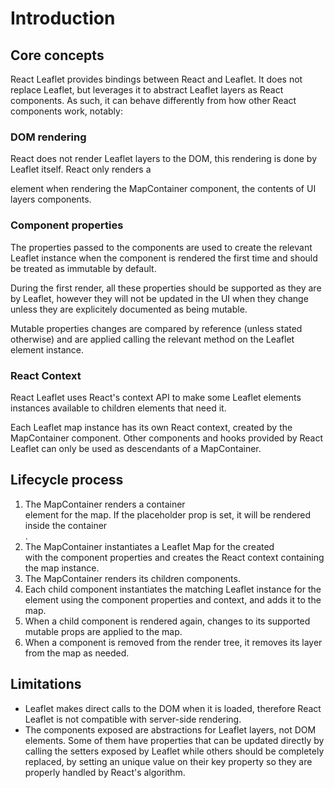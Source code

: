 # Introduction
## Core concepts
React Leaflet provides bindings between React and Leaflet. It does not replace Leaflet, but leverages it to abstract Leaflet layers as React components. As such, it can behave differently from how other React components work, notably:

### DOM rendering
React does not render Leaflet layers to the DOM, this rendering is done by Leaflet itself. React only renders a <div> element when rendering the MapContainer component, the contents of UI layers components.

### Component properties
The properties passed to the components are used to create the relevant Leaflet instance when the component is rendered the first time and should be treated as immutable by default.

During the first render, all these properties should be supported as they are by Leaflet, however they will not be updated in the UI when they change unless they are explicitely documented as being mutable.

Mutable properties changes are compared by reference (unless stated otherwise) and are applied calling the relevant method on the Leaflet element instance.

### React Context
React Leaflet uses React's context API to make some Leaflet elements instances available to children elements that need it.

Each Leaflet map instance has its own React context, created by the MapContainer component. Other components and hooks provided by React Leaflet can only be used as descendants of a MapContainer.

## Lifecycle process
1. The MapContainer renders a container <div> element for the map. If the placeholder prop is set, it will be rendered inside the container <div>.
2. The MapContainer instantiates a Leaflet Map for the created <div> with the component properties and creates the React context containing the map instance.
3. The MapContainer renders its children components.
4. Each child component instantiates the matching Leaflet instance for the element using the component properties and context, and adds it to the map.
5. When a child component is rendered again, changes to its supported mutable props are applied to the map.
6. When a component is removed from the render tree, it removes its layer from the map as needed.
   
## Limitations 
* Leaflet makes direct calls to the DOM when it is loaded, therefore React Leaflet is not compatible with server-side rendering.
* The components exposed are abstractions for Leaflet layers, not DOM elements. Some of them have properties that can be updated directly by calling the setters exposed by Leaflet while others should be completely replaced, by setting an unique value on their key property so they are properly handled by React's algorithm.